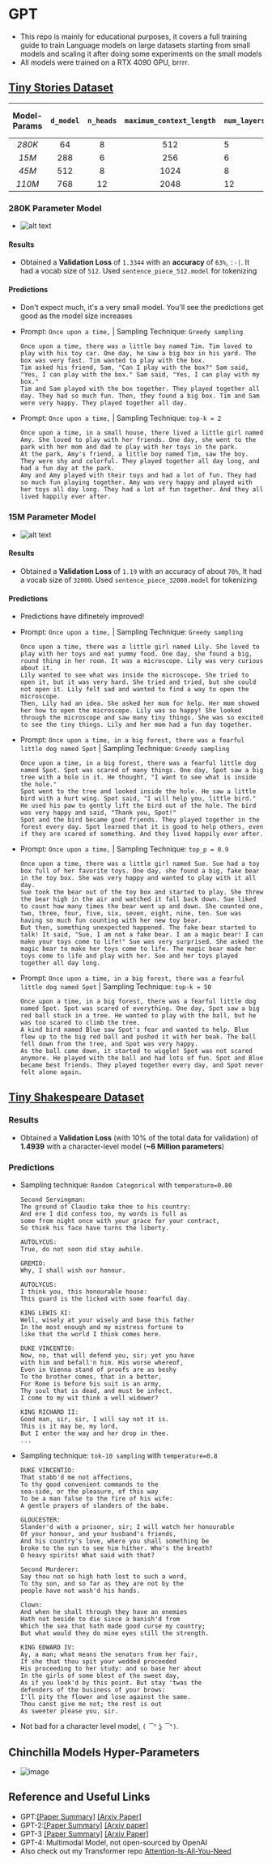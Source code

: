 # GPT
* This repo is mainly for educational purposes, it covers a full training guide to train Language models on large datasets starting from small models and scaling it after doing some experiments on the small models
* All models were trained on a RTX 4090 GPU, brrrr.

## [Tiny Stories Dataset](https://huggingface.co/datasets/roneneldan/TinyStories)

| Model-Params       |`d_model`| `n_heads`  | `maximum_context_length` | `num_layers`  | `vocab_size` | Estimated Validation Loss   |
| :-------------:    |:-------:|:----------:|:------------------------:|:--------------|:------------:|:-------------------------:  |
| *280K*             |   64    |     8      |           512            |       5       |      512     |      **1.33**             |
| *15M*              |   288   |     6      |           256            |       6       |     32000    |      **1.19**             |
| *45M*              |   512   |     8      |           1024           |       8       |     32000    |      **TODO**               |
| *110M*             |   768   |     12     |           2048           |       12      |     32000    |      **TODO**               |

### 280K Parameter Model
* ![alt text](images/image.png)
#### Results
* Obtained a **Validation Loss** of `1.3344` with an **accuracy** of `63%`, `:‑|`. It had a vocab size of `512`. Used `sentence_piece_512.model` for tokenizing

#### Predictions
* Don't expect much, it's a very small model. You'll see the predictions get good as the model size increases
* Prompt: `Once upon a time,` | Sampling Technique: `Greedy sampling`

    ```
    Once upon a time, there was a little boy named Tim. Tim loved to play with his toy car. One day, he saw a big box in his yard. The box was very fast. Tim wanted to play with the box.
    Tim asked his friend, Sam, "Can I play with the box?" Sam said, "Yes, I can play with the box." Sam said, "Yes, I can play with my box."
    Tim and Sam played with the box together. They played together all day. They had so much fun. Then, they found a big box. Tim and Sam were very happy. They played together all day.
    ```
* Prompt: `Once upon a time,` | Sampling Technique: `top-k = 2`

    ```
    Once upon a time, in a small house, there lived a little girl named Amy. She loved to play with her friends. One day, she went to the park with her mom and dad to play with her toys in the park.
    At the park, Amy's friend, a little boy named Tim, saw the boy. They were shy and colorful. They played together all day long, and had a fun day at the park.
    Amy and Amy played with their toys and had a lot of fun. They had so much fun playing together. Amy was very happy and played with her toys all day long. They had a lot of fun together. And they all lived happily ever after.
    ```

### 15M Parameter Model
* ![alt text](images/image1.png)

#### Results
* Obtained a **Validation Loss** of `1.19` with an accuracy of about `70%`,
It had a vocab size of `32000`. Used `sentence_piece_32000.model` for tokenizing

#### Predictions
* Predictions have difinetely improved!
* Prompt: `Once upon a time,` | Sampling Technique: `Greedy sampling`

    ```
    Once upon a time, there was a little girl named Lily. She loved to play with her toys and eat yummy food. One day, she found a big, round thing in her room. It was a microscope. Lily was very curious about it.
    Lily wanted to see what was inside the microscope. She tried to open it, but it was very hard. She tried and tried, but she could not open it. Lily felt sad and wanted to find a way to open the microscope.
    Then, Lily had an idea. She asked her mom for help. Her mom showed her how to open the microscope. Lily was so happy! She looked through the microscope and saw many tiny things. She was so excited to see the tiny things. Lily and her mom had a fun day together.
    ```
* Prompt: `Once upon a time, in a big forest, there was a fearful little dog named Spot` | Sampling Technique: `Greedy sampling`
    ```
    Once upon a time, in a big forest, there was a fearful little dog named Spot. Spot was scared of many things. One day, Spot saw a big tree with a hole in it. He thought, "I want to see what is inside the hole."
    Spot went to the tree and looked inside the hole. He saw a little bird with a hurt wing. Spot said, "I will help you, little bird." He used his paw to gently lift the bird out of the hole. The bird was very happy and said, "Thank you, Spot!"
    Spot and the bird became good friends. They played together in the forest every day. Spot learned that it is good to help others, even if they are scared of something. And they lived happily ever after.
    ```
* Prompt: `Once upon a time,` | Sampling Technique: `top_p = 0.9`

    ```
    Once upon a time, there was a little girl named Sue. Sue had a toy box full of her favorite toys. One day, she found a big, fake bear in the toy box. She was very happy and wanted to play with it all day.
    Sue took the bear out of the toy box and started to play. She threw the bear high in the air and watched it fall back down. Sue liked to count how many times the bear went up and down. She counted one, two, three, four, five, six, seven, eight, nine, ten. Sue was having so much fun counting with her new toy bear.
    But then, something unexpected happened. The fake bear started to talk! It said, "Sue, I am not a fake bear. I am a magic bear! I can make your toys come to life!" Sue was very surprised. She asked the magic bear to make her toys come to life. The magic bear made her toys come to life and play with her. Sue and her toys played together all day long.
    ```
* Prompt: `Once upon a time, in a big forest, there was a fearful little dog named Spot` | Sampling Technique: `top-k = 50`
    ```
    Once upon a time, in a big forest, there was a fearful little dog named Spot. Spot was scared of everything. One day, Spot saw a big red ball stuck in a tree. He wanted to play with the ball, but he was too scared to climb the tree.
    A kind bird named Blue saw Spot's fear and wanted to help. Blue flew up to the big red ball and pushed it with her beak. The ball fell down from the tree, and Spot was very happy.
    As the ball came down, it started to wiggle! Spot was not scared anymore. He played with the ball and had lots of fun. Spot and Blue became best friends. They played together every day, and Spot never felt alone again.
    ```

## [Tiny Shakespeare Dataset](https://homl.info/shakespeare)
### Results
* Obtained a **Validation Loss** (with 10% of the total data for validation) of **1.4939** with a character-level model (**~6 Million parameters**)

### Predictions
* Sampling technique: `Random Categorical` with `temperature=0.80`
    ```
    Second Servingman:
    The ground of Claudio take thee to his country:
    And ere I did confess too, my words is full as
    some from night once with your grace for your contract,
    So think his face have turns the liberty.

    AUTOLYCUS:
    True, do not soon did stay awhile.

    GREMIO:
    Why, I shall wish our honour.

    AUTOLYCUS:
    I think you, this honourable house:
    This guard is the licked with some fearful day.

    KING LEWIS XI:
    Well, wisely at your wisely and base this father
    In the most enough and my mistress fortune to
    like that the world I think comes here.

    DUKE VINCENTIO:
    Now, no, that will defend you, sir; yet you have
    with him and befall'n him. His worse whereof,
    Even in Vienna stand of proofs are as beshy
    To the brother comes, that in a better,
    For Rome is before his suit is an army,
    Thy soul that is dead, and must be infect.
    I come to my wit think a well widower?

    KING RICHARD II:
    Good man, sir, sir, I will say not it is.
    This is it may be, my lord,
    But I enter the way and her drop in thee.
    ...
    ```

* Sampling technique: `tok-10 sampling` with `temperature=0.8`
    ```
    DUKE VINCENTIO:
    That stabb'd me not affections,
    To thy good convenient commands to the
    sea-side, or the pleasure, of this way
    To be a man false to the fire of his wife:
    A gentle prayers of slanders of the babe.

    GLOUCESTER:
    Slander'd with a prisoner, sir; I will watch her honourable
    Of your honour, and your husband's friends,
    And his country's love, where you shall something be
    broke to the sun to see him hither. Who's the breath?
    O heavy spirits! What said with that?

    Second Murderer:
    Say thou not so high hath lost to such a word,
    To thy son, and so far as they are not by the
    people have not wash'd his hands.

    Clown:
    And when he shall through they have an enemies
    Hath not beside to die since a banish'd from
    Which the sea that hath made good curse my country;
    But what would they do mine eyes still the strength.

    KING EDWARD IV:
    Ay, a man; what means the senators from her fair,
    If she that thou spit your wedded proceeded
    His proceeding to her study: and so base her about
    In the girls of some blest of the sweet day,
    As if you look'd by this point. But stay 'twas the
    defenders of the business of your brows:
    I'll pity the flower and lose against the same.
    Thou canst give me not; the rest is out
    As sweeter please you, sir.
    ```
* Not bad for a character level model, `( ͡° ͜ʖ ͡°)`.

## Chinchilla Models Hyper-Parameters
* ![image](https://github.com/user-attachments/assets/2cb1e3b6-23ab-402d-adb5-bcb9fefe53ad)

## Reference and Useful Links
* GPT:[[Paper Summary]](https://colab.research.google.com/drive/1d4BmKVoNGREQR2j2yv9lHORrcWS4eLgl#scrollTo=AP2x1jC9-319) [[Arxiv Paper]](https://s3-us-west-2.amazonaws.com/openai-assets/research-covers/language-unsupervised/language_understanding_paper.pdf)
* GPT-2:[[Paper Summary]](https://colab.research.google.com/drive/1d4BmKVoNGREQR2j2yv9lHORrcWS4eLgl#scrollTo=yHOofcd8Jajj) [[Arxiv paper]](https://d4mucfpksywv.cloudfront.net/better-language-models/language-models.pdf)
* GPT-3 [[Paper Summary]](https://colab.research.google.com/drive/1d4BmKVoNGREQR2j2yv9lHORrcWS4eLgl#scrollTo=mlHE3Xmjo290) [[Arxiv Paper]](https://arxiv.org/pdf/2005.14165.pdf)
* GPT-4: Multimodal Model, not open-sourced by OpenAI
* Also check out my Transformer repo [Attention-Is-All-You-Need](https://github.com/VachanVY/Attention-Is-All-You-Need)
